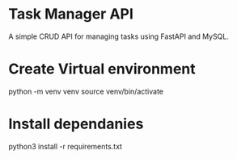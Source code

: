 # Task Manager API

A simple CRUD API for managing tasks using FastAPI and MySQL.
# Create Virtual  environment 
python -m venv venv
source venv/bin/activate 

# Install  dependanies 
python3 install -r requirements.txt 